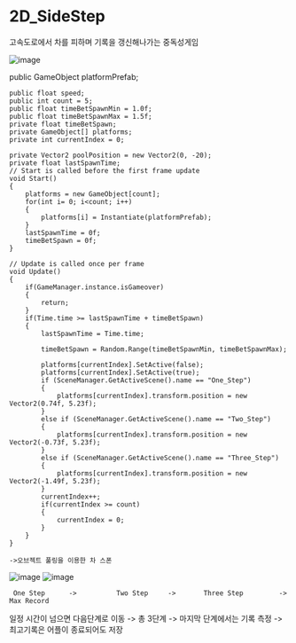 # 2D_SideStep

고속도로에서 차를 피하며 기록을 갱신해나가는 중독성게임

![image](https://user-images.githubusercontent.com/48191157/71569128-3f518680-2b10-11ea-868c-dc338c99a6db.png)

 public GameObject platformPrefab;

    public float speed;
    public int count = 5;
    public float timeBetSpawnMin = 1.0f;
    public float timeBetSpawnMax = 1.5f;
    private float timeBetSpawn;
    private GameObject[] platforms;
    private int currentIndex = 0;

    private Vector2 poolPosition = new Vector2(0, -20);
    private float lastSpawnTime;
    // Start is called before the first frame update
    void Start()
    {        
        platforms = new GameObject[count];
        for(int i= 0; i<count; i++)
        {
            platforms[i] = Instantiate(platformPrefab);
        }
        lastSpawnTime = 0f;
        timeBetSpawn = 0f;       
    }

    // Update is called once per frame
    void Update()
    {
        if(GameManager.instance.isGameover)
        {
            return;
        }
        if(Time.time >= lastSpawnTime + timeBetSpawn)
        {
            lastSpawnTime = Time.time;

            timeBetSpawn = Random.Range(timeBetSpawnMin, timeBetSpawnMax);            
          
            platforms[currentIndex].SetActive(false);
            platforms[currentIndex].SetActive(true);
            if (SceneManager.GetActiveScene().name == "One_Step")
            {
                platforms[currentIndex].transform.position = new Vector2(0.74f, 5.23f);
            }
            else if (SceneManager.GetActiveScene().name == "Two_Step")
            {
                platforms[currentIndex].transform.position = new Vector2(-0.73f, 5.23f);
            }
            else if (SceneManager.GetActiveScene().name == "Three_Step")
            {
                platforms[currentIndex].transform.position = new Vector2(-1.49f, 5.23f);
            }
            currentIndex++;
            if(currentIndex >= count)
            {
                currentIndex = 0;
            }
        }       
    }
    
    ->오브젝트 풀링을 이용한 차 스폰

![image](https://user-images.githubusercontent.com/48191157/71569136-47112b00-2b10-11ea-9cd0-6256898e5301.png)
![image](https://user-images.githubusercontent.com/48191157/71569163-82abf500-2b10-11ea-8e40-303a8ab98474.png)

     One Step      ->          Two Step     ->       Three Step         ->      Max Record

일정 시간이 넘으면 다음단계로 이동   -> 총 3단계  ->   마지막 단계에서는 기록 측정 -> 최고기록은 어플이 종료되어도 저장

